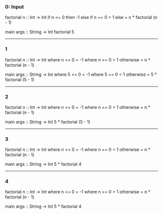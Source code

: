 ### 0: Input

factorial n :: Int -> Int
  if n <= 0 then -1
  else if n == 0 = 1
  else = n * factorial (n - 1) 

main args :: String -> Int
  factorial 5

---
### 1

factorial n :: Int -> Int
  where n <= 0 = -1
  where n == 0 = 1
  otherwise = n * factorial (n - 1) 

main args :: String -> Int
  where 5 <= 0 = -1
  where 5 == 0 = 1
  otherwise = 5 * factorial (5 - 1) 

---
### 2

factorial n :: Int -> Int
  where n <= 0 = -1
  where n == 0 = 1
  otherwise = n * factorial (n - 1) 

main args :: String -> Int
  5 * factorial (5 - 1) 

---
### 3

factorial n :: Int -> Int
  where n <= 0 = -1
  where n == 0 = 1
  otherwise = n * factorial (n - 1) 

main args :: String -> Int
  5 * factorial 4

---
### 4

factorial n :: Int -> Int
  where n <= 0 = -1
  where n == 0 = 1
  otherwise = n * factorial (n - 1) 

main args :: String -> Int
  5 * factorial 4